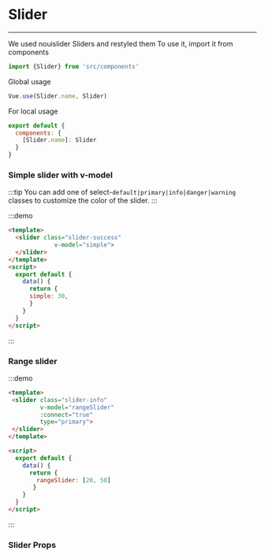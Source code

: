 # Slider

<hr>
We used nouislider Sliders and restyled them
To use it, import it from components

```js
import {Slider} from 'src/components'
```

Global usage

```js
Vue.use(Slider.name, Slider)
```

For local usage

```js
export default {
  components: {
    [Slider.name]: Slider
  }
}
```

### Simple slider with v-model
:::tip
You can add one of select-`default|primary|info|danger|warning` classes to customize the color
of the slider.
:::

:::demo
```html
<template>
  <slider class="slider-success"
             v-model="simple">
  </slider>
</template>
<script>
  export default {
    data() {
      return {
      simple: 30,
      }
    }
  }
</script>
```
:::

### Range slider

:::demo
```html
<template>
 <slider class="slider-info"
         v-model="rangeSlider"
         :connect="true"
         type="primary">
 </slider>
</template>

<script>
  export default {
    data() {
      return {
        rangeSlider: [20, 50]
       }
    }
  }
</script>
```
:::


### Slider Props
<props-table component-name="slider"/>


<script>
  module.exports = {
     data () {
      return {
        rangeSlider: [20, 50],
        simple: 30,
      }
    }
  }
</script>
